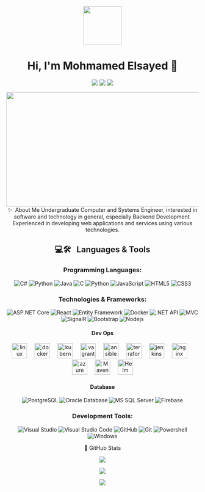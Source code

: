 <div id="header" align="center"> 
  <img src="https://media.giphy.com/media/M9gbBd9nbDrOTu1Mqx/giphy.gif" width="100"/>
<h1 align="center">Hi, I'm Mohmamed Elsayed 👋</h1>
<p align="center">
    <a href="https://www.linkedin.com/in/mohamed-elsayed-265328249"><img src="https://img.shields.io/badge/linkedin-%230177B5?style=flat&logo=linkedin&logoColor=white"/></a>
    <a href="https://www.facebook.com/mo.zonkol?mibextid=LQQJ4d"><img src="https://img.shields.io/badge/Facebook-%231877F2.svg?style=flat&logo=Facebook&logoColor=white"/></a>
    <a href="mo.zonkol@gmail.com"><img src="https://img.shields.io/badge/Gmail-D14836?style=flat&logo=gmail&logoColor=white"/></a>
  </p>
<div align="center">
  <img src="https://media.giphy.com/media/dWesBcTLavkZuG35MI/giphy.gif" width="600" height="300"/>
</div>    
✨  About Me
Undergraduate Computer and Systems Engineer, interested in software and technology in general, especially Backend Development. Experienced in developing web applications and services using various technologies.
  
## 💻🛠 &nbsp; Languages & Tools

### Programming Languages:
![C#](https://img.shields.io/badge/c%23-%23239120.svg?style=flat&logo=c-sharp&logoColor=white)
![Python](https://img.shields.io/badge/python-3670A0?style=flat&logo=python&logoColor=ffdd54)
![Java](http://img.shields.io/badge/-Java-5B4638?style=flat-square&logo=java&logoColor=ffffff)
![C](http://img.shields.io/badge/-C-A8B9CC?style=flat-square&logo=c&logoColor=ffffff)
![Python](http://img.shields.io/badge/-Python-3776AB?style=flat-square&logo=python&logoColor=ffffff)
![JavaScript](https://img.shields.io/badge/-JavaScript-%23F7DF1C?style=flat-square&logo=javascript&logoColor=000000&labelColor=%23F7DF1C&color=%23FFCE5A)
![HTML5](https://img.shields.io/badge/-HTML5-%23E44D27?style=flat-square&logo=html5&logoColor=ffffff)
![CSS3](https://img.shields.io/badge/-CSS3-%231572B6?style=flat-square&logo=css3)

### Technologies & Frameworks:
![ASP.NET Core](https://img.shields.io/badge/ASP.NET%20Core-5C2D91?style=flat&logo=dot-net&logoColor=white)
![React](https://img.shields.io/badge/-React-61DAFB?style=flat-square&logo=react&logoColor=ffffff)
![Entity Framework](https://img.shields.io/badge/Entity%20Framework-512BD4?style=flat&logo=dot-net&logoColor=white)
![Docker](https://img.shields.io/badge/Docker-2496ED?style=flat&logo=docker&logoColor=white)
![.NET API](https://img.shields.io/badge/.NET%20API-512BD4?style=flat&logo=dot-net&logoColor=white)
![MVC](https://img.shields.io/badge/MVC-512BD4?style=flat&logo=dot-net&logoColor=white)
![SignalR](https://img.shields.io/badge/SignalR-512BD4?style=flat&logo=dot-net&logoColor=white)
![Bootstrap](https://img.shields.io/badge/-Bootstrap-563D7C?style=flat-square&logo=Bootstrap)
![Nodejs](https://img.shields.io/badge/-Nodejs-339933?style=flat-square&logo=Node.js&logoColor=ffffff)

#### Dev Ops
<img src="https://cdn.jsdelivr.net/gh/devicons/devicon/icons/linux/linux-original.svg" height="40" alt="linux logo"  />
<img width="12" />
<img src="https://cdn.jsdelivr.net/gh/devicons/devicon/icons/docker/docker-plain-wordmark.svg" height="40" alt="docker logo"  />
<img width="12" />
<img src="https://cdn.jsdelivr.net/gh/devicons/devicon/icons/kubernetes/kubernetes-plain.svg" height="40" alt="kubernetes logo"  />
<img width="12" />
<img src="https://cdn.jsdelivr.net/gh/devicons/devicon/icons/vagrant/vagrant-original.svg" height="40" alt="vagrant logo"  />
<img width="12" />
<img src="https://cdn.jsdelivr.net/gh/devicons/devicon/icons/ansible/ansible-original.svg" height="40" alt="ansible logo"  />
<img width="12" />
<img src="https://cdn.jsdelivr.net/gh/devicons/devicon/icons/terraform/terraform-original.svg" height="40" alt="terraform logo"  />
<img width="12" />
<img src="https://cdn.jsdelivr.net/gh/devicons/devicon/icons/jenkins/jenkins-original.svg" height="40" alt="jenkins logo"  />
<img width="12" />
<img src="https://cdn.jsdelivr.net/gh/devicons/devicon/icons/nginx/nginx-original.svg" height="40" alt="nginx logo"  />
<img width="12" />
<img src="https://cdn.jsdelivr.net/gh/devicons/devicon/icons/azure/azure-original.svg" height="40" alt="azure logo"  />
<img width="12" />
<img src="https://cdn.jsdelivr.net/gh/devicons/devicon/icons/maven/maven-original.svg" height="40" alt="Maven logo" />
<img width="12" />
<img src="https://cdn.jsdelivr.net/gh/devicons/devicon/icons/helm/helm-original.svg" height="40" alt="Helm Chart logo" />
  
#### Database
![PostgreSQL](https://img.shields.io/badge/-PostgreSQL-336791?style=flat-square&logo=postgresql)
![Oracle Database](http://img.shields.io/badge/-Oracle-DD0031?style=flat-square&logo=oracle)
![MS SQL Server](http://img.shields.io/badge/-MS%20SQL%20Server-CC2927?style=flat-square&logo=microsoft-sql-server&logoColor=ffffff)
![Firebase](https://img.shields.io/badge/-Firebase-FFCA28?style=flat-square&logo=firebase&logoColor=ffffff)

### Development Tools:
![Visual Studio](https://img.shields.io/badge/Visual%20Studio-5C2D91?style=flat&logo=visual-studio&logoColor=white)
![Visual Studio Code](https://img.shields.io/badge/Visual%20Studio%20Code-0078d7.svg?style=flat&logo=visual-studio-code&logoColor=white)
![GitHub](https://img.shields.io/badge/-GitHub-181717?style=flat-square&logo=github)
![Git](https://img.shields.io/badge/git-%23F05033.svg?style=flat&logo=git&logoColor=white)
![Powershell](http://img.shields.io/badge/-Powershell-5391FE?style=flat-square&logo=powershell&logoColor=ffffff)
![Windows](http://img.shields.io/badge/-Windows-0078D6?style=flat-square&logo=windows&logoColor=ffffff)



🎯 GitHub Stats
<p align="center">
    <img src="https://github-readme-stats.vercel.app/api?username=Mohamedzonkol&show_icons=true&theme=dracula"/>
</p>
<p align="center">
    <img src="https://github-readme-streak-stats.herokuapp.com/?user=Mohamedzonkol&theme=dracula"/>
</p>
<p align="center">
    <img src="https://github-readme-stats.vercel.app/api/top-langs/?username=Mohamedzonkol&layout=compact&theme=dracula"/>
</p>
